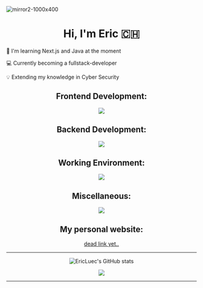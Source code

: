 
![mirror2-1000x400](https://github.com/EricLuec/EricLuec/assets/140081980/8984c5be-28ba-4e79-acbe-f8acad2e6c83)

<h1 align="center">Hi, I'm Eric 🇨🇭</h1>

<div>
<p>📖 I'm learning Next.js and Java at the moment</p>
<p>💻 Currently becoming a fullstack-developer</p>
<p>💡 Extending my knowledge in Cyber Security</p>
</div>


<h2 align="center">Frontend Development:</h2>
<p align="center">
  <a>
    <img src="https://skillicons.dev/icons?i=html,css,js,ts,react,nextjs,tailwind,vite&perline=10" />
  </a>
</p>

<h2 align="center">Backend Development:</h2>
<p align="center">
  <a>
    <img src="https://skillicons.dev/icons?i=docker,nodejs,java,postgres,mysql,spring&perline=10" />
  </a>
</p>


<h2 align="center">Working Environment:</h2>
<p align="center">
  <a>
    <img src="https://skillicons.dev/icons?i=arch,obsidian,git,vscodium,bash,idea&perline=10" />
  </a>
</p>

<h2 align="center">Miscellaneous:</h2>
<p align="center">
  <a>
    <img src="https://skillicons.dev/icons?i=figma,md&perline=10" />
  </a>
</p>
<h2 align="center">My personal website:</h2>
<p align="center">
  <a href="https://github.com/ericluec">dead link yet..</a>
</p>

---

<div align="center">
<img alt="EricLuec's GitHub stats" src="https://github-readme-stats.vercel.app/api?username=ericluec&show_icons=true&theme=transparent"/>
  
![](https://github-readme-stats.vercel.app/api/top-langs/?username=ericluec&theme=tokyonight&hide_border=false&include_all_commits=true&count_private=true&layout=compact)

</div>

---

